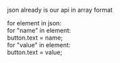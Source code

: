 json already is our api in array format

for element in json:  
  for "name" in element:  
    button.text = name;   
   for "value" in element:  
     button.text = value;  
  


